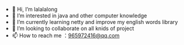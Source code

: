 - 👋 Hi, I’m lalalalong
- 👀 I’m interested in java and other computer knowledge
- 🌱 I’m currently learning netty and improve my english words library
- 💞️ I’m looking to collaborate on all knids of project
- 📫 How to reach me ：965972416@qq.com

<!---
lalalalong12/lalalalong12 is a ✨ special ✨ repository because its `README.md` (this file) appears on your GitHub profile.
You can click the Preview link to take a look at your changes.
--->
